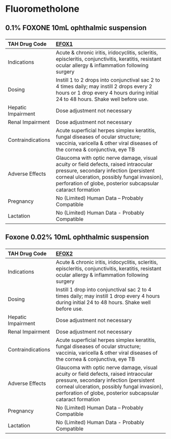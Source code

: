# Fluorometholone

## 0.1% FOXONE 10mL ophthalmic suspension

##### 

| TAH Drug Code      | [EFOX1](https://www.tahsda.org.tw/drugs/hissearch.php?drug_code=EFOX1)                                                                                                                                                                       |
|:-------------------|:---------------------------------------------------------------------------------------------------------------------------------------------------------------------------------------------------------------------------------------------|
| Indications        | Acute & chronic iritis, iridocyclitis, scleritis, episcleritis, conjunctivitis, keratitis, resistant ocular allergy & inflammation following surgery                                                                                         |
| Dosing             | Instill 1 to 2 drops into conjunctival sac 2 to 4 times daily; may instill 2 drops every 2 hours or 1 drop every 4 hours during initial 24 to 48 hours. Shake well before use.                                                               |
| Hepatic Impairment | Dose adjustment not necessary                                                                                                                                                                                                                |
| Renal Impairment   | Dose adjustment not necessary                                                                                                                                                                                                                |
| Contraindications  | Acute superficial herpes simplex keratitis, fungal diseases of ocular structure; vaccinia, varicella & other viral diseases of the cornea & conjunctiva, eye TB                                                                              |
| Adverse Effects    | Glaucoma with optic nerve damage, visual acuity or field defects, raised intraocular pressure, secondary infection (persistent corneal ulceration, possibly fungal invasion), perforation of globe, posterior subcapsular cataract formation |
| Pregnancy          | No (Limited) Human Data – Probably Compatible                                                                                                                                                                                                |
| Lactation          | No (Limited) Human Data - Probably Compatible                                                                                                                                                                                                |

## Foxone 0.02% 10mL ophthalmic suspension

##### 

| TAH Drug Code      | [EFOX2](https://www.tahsda.org.tw/drugs/hissearch.php?drug_code=EFOX2)                                                                                                                                                                       |
|:-------------------|:---------------------------------------------------------------------------------------------------------------------------------------------------------------------------------------------------------------------------------------------|
| Indications        | Acute & chronic iritis, iridocyclitis, scleritis, episcleritis, conjunctivitis, keratitis, resistant ocular allergy & inflammation following surgery                                                                                         |
| Dosing             | Instill 1 drop into conjunctival sac 2 to 4 times daily; may instill 1 drop every 4 hours during initial 24 to 48 hours. Shake well before use.                                                                                              |
| Hepatic Impairment | Dose adjustment not necessary                                                                                                                                                                                                                |
| Renal Impairment   | Dose adjustment not necessary                                                                                                                                                                                                                |
| Contraindications  | Acute superficial herpes simplex keratitis, fungal diseases of ocular structure; vaccinia, varicella & other viral diseases of the cornea & conjunctiva, eye TB                                                                              |
| Adverse Effects    | Glaucoma with optic nerve damage, visual acuity or field defects, raised intraocular pressure, secondary infection (persistent corneal ulceration, possibly fungal invasion), perforation of globe, posterior subcapsular cataract formation |
| Pregnancy          | No (Limited) Human Data – Probably Compatible                                                                                                                                                                                                |
| Lactation          | No (Limited) Human Data - Probably Compatible                                                                                                                                                                                                |

